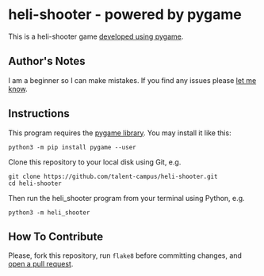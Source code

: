 heli-shooter - powered by pygame
================================

This is a heli-shooter game [developed using pygame](
http://www.pygame.org/project/3324/5378).

Author's Notes
--------------

I am a beginner so I can make mistakes. If you find any issues please
[let me know](https://github.com/Mariii123/heli-shooter/issues).

Instructions
------------

This program requires the [pygame library](http://www.pygame.org/).
You may install it like this:
```
python3 -m pip install pygame --user
```

Clone this repository to your local disk using Git, e.g.
```
git clone https://github.com/talent-campus/heli-shooter.git
cd heli-shooter
```

Then run the heli_shooter program from your terminal using Python, e.g.
```
python3 -m heli_shooter
```

How To Contribute
-----------------

Please, fork this repository, run `flake8` before committing changes, and
[open a pull request](https://github.com/Mariii123/heli-shooter/pulls).
